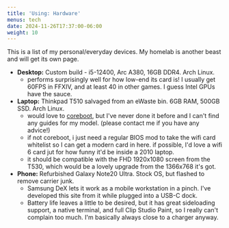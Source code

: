 ```yaml
---
title: 'Using: Hardware'
menus: tech
date: 2024-11-26T17:37:00-06:00
weight: 10
---
```


This is a list of my personal/everyday devices. My homelab is another beast and will get its own page.

- **Desktop:** Custom build - i5-12400, Arc A380, 16GB DDR4. Arch Linux.
    - performs surprisingly well for how low-end its card is! I usually get 60FPS in FFXIV, and at least 40 in other games. I guess Intel GPUs have the sauce.
- **Laptop:** Thinkpad T510 salvaged from an eWaste bin. 6GB RAM, 500GB SSD. Arch Linux.
    - would love to [coreboot](https://coreboot.org/), but I've never done it before and I can't find any guides for my model. (please contact me if you have any advice!)
    - if not coreboot, i just need a regular BIOS mod to take the wifi card whitelist so I can get a modern card in here. if possible, I'd love a wifi 6 card jut for how funny it'd be inside a 2010 laptop.
    - it should be compatible with the FHD 1920x1080 screen from the T530, which would be a lovely upgrade from the 1366x768 it's got.
- **Phone:** Refurbished Galaxy Note20 Ultra. Stock OS, but flashed to remove carrier junk.
    - Samsung DeX lets it work as a mobile workstation in a pinch. I've developed this site from it while plugged into a USB-C dock.
    - Battery life leaves a little to be desired, but it has great sideloading support, a native terminal, and full Clip Studio Paint, so I really can't complain too much. I'm basically always close to a charger anyway.